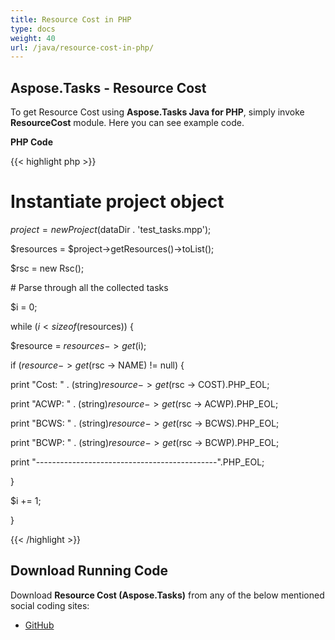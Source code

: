 ```yaml
---
title: Resource Cost in PHP
type: docs
weight: 40
url: /java/resource-cost-in-php/
---
```


## **Aspose.Tasks - Resource Cost**
To get Resource Cost using **Aspose.Tasks Java for PHP**, simply invoke **ResourceCost** module. Here you can see example code.

**PHP Code**

{{< highlight php >}}

 # Instantiate project object

$project = new Project($dataDir . 'test_tasks.mpp');

$resources = $project->getResources()->toList();

$rsc = new Rsc();

\# Parse through all the collected tasks

$i = 0;

while ($i < sizeof($resources)) {

$resource = $resources -> get($i);

if ($resource -> get($rsc -> NAME) != null) {

print "Cost: " . (string)$resource -> get($rsc -> COST).PHP_EOL;

print "ACWP: " . (string)$resource -> get($rsc -> ACWP).PHP_EOL;

print "BCWS: " . (string)$resource -> get($rsc -> BCWS).PHP_EOL;

print "BCWP: " . (string)$resource -> get($rsc -> BCWP).PHP_EOL;

print "---------------------------------------------".PHP_EOL;

}

$i += 1;

}

{{< /highlight >}}
## **Download Running Code**
Download **Resource Cost (Aspose.Tasks)** from any of the below mentioned social coding sites:

- [GitHub](https://github.com/aspose-tasks/Aspose.Tasks-for-Java/blob/master/Plugins/Aspose_Tasks_Java_for_PHP/src/aspose/tasks/WorkingWithResources/ResourceCost.php)
